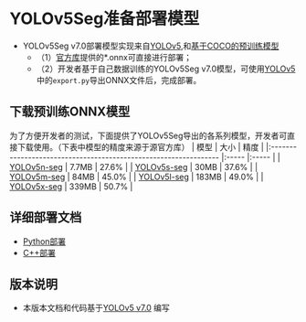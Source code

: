 # YOLOv5Seg准备部署模型

- YOLOv5Seg v7.0部署模型实现来自[YOLOv5](https://github.com/ultralytics/yolov5/tree/v7.0),和[基于COCO的预训练模型](https://github.com/ultralytics/yolov5/releases/tag/v7.0)
  - （1）[官方库](https://github.com/ultralytics/yolov5/releases/tag/v7.0)提供的*.onnx可直接进行部署；
  - （2）开发者基于自己数据训练的YOLOv5Seg v7.0模型，可使用[YOLOv5](https://github.com/ultralytics/yolov5)中的`export.py`导出ONNX文件后，完成部署。


## 下载预训练ONNX模型

为了方便开发者的测试，下面提供了YOLOv5Seg导出的各系列模型，开发者可直接下载使用。（下表中模型的精度来源于源官方库）
| 模型                                                               | 大小    | 精度    |
|:---------------------------------------------------------------- |:----- |:----- |
| [YOLOv5n-seg](https://bj.bcebos.com/paddlehub/fastdeploy/yolov5n-seg.onnx) | 7.7MB | 27.6% |
| [YOLOv5s-seg](https://bj.bcebos.com/paddlehub/fastdeploy/yolov5s-seg.onnx) | 30MB | 37.6% |
| [YOLOv5m-seg](https://bj.bcebos.com/paddlehub/fastdeploy/yolov5m-seg.onnx) | 84MB | 45.0% |
| [YOLOv5l-seg](https://bj.bcebos.com/paddlehub/fastdeploy/yolov5l-seg.onnx) | 183MB | 49.0% |
| [YOLOv5x-seg](https://bj.bcebos.com/paddlehub/fastdeploy/yolov5x-seg.onnx) | 339MB | 50.7% |


## 详细部署文档

- [Python部署](python)
- [C++部署](cpp)

## 版本说明

- 本版本文档和代码基于[YOLOv5 v7.0](https://github.com/ultralytics/yolov5/tree/v7.0) 编写

